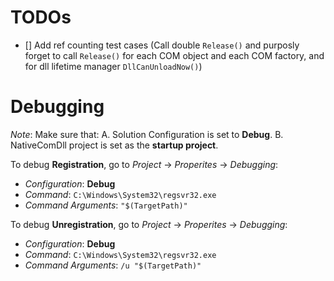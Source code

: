 # TODOs
- [] Add ref counting test cases (Call double `Release()` and purposly forget to call `Release()` for each COM object and each COM factory, and for dll lifetime manager `DllCanUnloadNow()`)

# Debugging
*Note*: Make sure that:
A. Solution Configuration is set to **Debug**.
B. NativeComDll project is set as the **startup project**.

To debug **Registration**, go to *Project* -> *Properites* -> *Debugging*:
- *Configuration*: **Debug**
- *Command*: `C:\Windows\System32\regsvr32.exe`
- *Command Arguments*: `"$(TargetPath)"`


To debug **Unregistration**, go to *Project* -> *Properites* -> *Debugging*:
- *Configuration*: **Debug**
- *Command*: `C:\Windows\System32\regsvr32.exe`
- *Command Arguments*: `/u "$(TargetPath)"`
